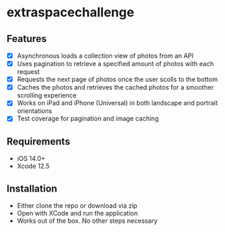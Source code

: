 # extraspacechallenge

## Features

- [x] Asynchronous loads a collection view of photos from an API
- [x] Uses pagination to retrieve a specified amount of photos with each request
- [x] Requests the next page of photos once the user scolls to the bottom
- [x] Caches the photos and retrieves the cached photos for a smoother scrolling experience
- [x] Works on iPad and iPhone (Universal) in both landscape and portrait orientations
- [x] Test coverage for pagination and image caching

## Requirements

- iOS 14.0+
- Xcode 12.5

## Installation
- Either clone the repo or download via zip
- Open with XCode and run the application
- Works out of the box. No other steps necessary
